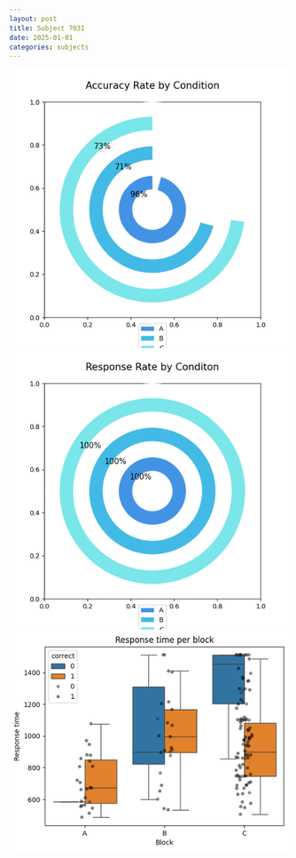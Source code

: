 ```yaml
---
layout: post
title: Subject 7031
date: 2025-01-01
categories: subjects
---
```


![](data/7031/run-14/7031_accuracy_rate.png)
![](data/7031/run-14/7031_response_rate.png)
![](data/7031/run-14/7031_rt.png)

